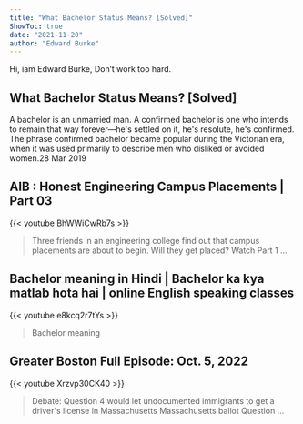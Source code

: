 ```yaml
---
title: "What Bachelor Status Means? [Solved]"
ShowToc: true 
date: "2021-11-20"
author: "Edward Burke" 
---
```


Hi, iam Edward Burke, Don’t work too hard.
## What Bachelor Status Means? [Solved]
A bachelor is an unmarried man. A confirmed bachelor is one who intends to remain that way forever—he's settled on it, he's resolute, he's confirmed. The phrase confirmed bachelor became popular during the Victorian era, when it was used primarily to describe men who disliked or avoided women.28 Mar 2019

## AIB : Honest Engineering Campus Placements | Part 03
{{< youtube BhWWiCwRb7s >}}
>Three friends in an engineering college find out that campus placements are about to begin. Will they get placed? Watch Part 1 ...

## Bachelor meaning in Hindi | Bachelor ka kya matlab hota hai | online English speaking classes
{{< youtube e8kcq2r7tYs >}}
>Bachelor meaning

## Greater Boston Full Episode: Oct. 5, 2022
{{< youtube Xrzvp30CK40 >}}
>Debate: Question 4 would let undocumented immigrants to get a driver's license in Massachusetts Massachusetts ballot Question ...


